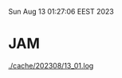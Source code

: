 Sun Aug 13 01:27:06 EEST 2023
# JAM
<a href='./cache/202308/13_01.log'>./cache/202308/13_01.log</a>
